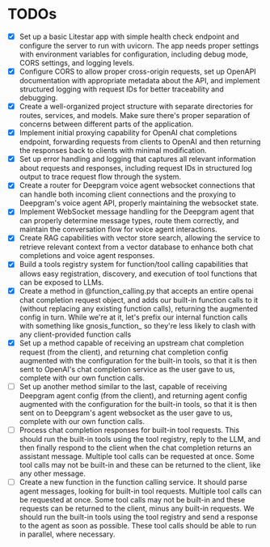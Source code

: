 # TODOs

- [x] Set up a basic Litestar app with simple health check endpoint and configure the server to run with uvicorn. The app needs proper settings with environment variables for configuration, including debug mode, CORS settings, and logging levels.
- [x] Configure CORS to allow proper cross-origin requests, set up OpenAPI documentation with appropriate metadata about the API, and implement structured logging with request IDs for better traceability and debugging.
- [x] Create a well-organized project structure with separate directories for routes, services, and models. Make sure there's proper separation of concerns between different parts of the application.
- [x] Implement initial proxying capability for OpenAI chat completions endpoint, forwarding requests from clients to OpenAI and then returning the responses back to clients with minimal modification.
- [x] Set up error handling and logging that captures all relevant information about requests and responses, including request IDs in structured log output to trace request flow through the system.
- [x] Create a router for Deepgram voice agent websocket connections that can handle both incoming client connections and the proxying to Deepgram's voice agent API, properly maintaining the websocket state.
- [x] Implement WebSocket message handling for the Deepgram agent that can properly determine message types, route them correctly, and maintain the conversation flow for voice agent interactions.
- [x] Create RAG capabilities with vector store search, allowing the service to retrieve relevant context from a vector database to enhance both chat completions and voice agent responses.
- [x] Build a tools registry system for function/tool calling capabilities that allows easy registration, discovery, and execution of tool functions that can be exposed to LLMs.
- [x] Create a method in @function_calling.py that accepts an entire openai chat completion request object, and adds our built-in function calls to it (without replacing any existing function calls), returning the augmented config in turn. While we're at it, let's prefix our internal function calls with something like gnosis_function_ so they're less likely to clash with any client-provided function calls
- [x] Set up a method capable of receiving an upstream chat completion request (from the client), and returning chat completion config augmented with the configuration for the built-in tools, so that it is then sent to OpenAI's chat completion service as the user gave to us, complete with our own function calls.
- [ ] Set up another method similar to the last, capable of receiving Deepgram agent config (from the client), and returning agent config augmented with the configuration for the built-in tools, so that it is then sent on to Deepgram's agent websocket as the user gave to us, complete with our own function calls.
- [ ] Process chat completion responses for built-in tool requests. This should run the built-in tools using the tool registry, reply to the LLM, and then finally respond to the client when the chat completion returns an assistant message. Multiple tool calls can be requested at once. Some tool calls may not be built-in and these can be returned to the client, like any other message.
- [ ] Create a new function in the function calling service. It should parse agent messages, looking for built-in tool requests. Multiple tool calls can be requested at once. Some tool calls may not be built-in and these requests can be returned to the client, minus any built-in requests. We should run the built-in tools using the tool registry and send a response to the agent as soon as possible. These tool calls should be able to run in parallel, where necessary.
